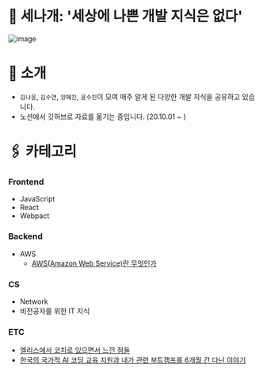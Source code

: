 # 🐶 세나개: '세상에 나쁜 개발 지식은 없다'

![image](https://user-images.githubusercontent.com/73899253/135612261-694acd8c-a77c-4b49-b7bc-9cc6eebf250e.png)

# 🥰 소개

- `김나윤`, `김수연`, `양혜진`, `윤수진`이 모여 매주 알게 된 다양한 개발 지식을 공유하고 있습니다.
- 노션에서 깃허브로 자료를 옮기는 중입니다. (20.10.01 ~ )

# 🖇️ 카테고리

### Frontend
- JavaScript
- React
- Webpact

### Backend
- AWS
  - [AWS(Amazon Web Service)란 무엇인가](https://pro-yomi.tistory.com/10)

### CS
- Network
- 비전공자를 위한 IT 지식

### ETC
- [엘리스에서 코치로 있으면서 느낀 점들](https://medium.com/@alveloper/what-i-feel-after-working-as-a-front-end-coach-599cf3fe4d36)
- [한국의 국가적 AI 코딩 교육 지원과 내가 관련 부트캠프를 6개월 간 다닌 이야기](https://jinsheap.medium.com/koreas-national-support-on-ai-bootcamp-and-my-six-months-of-experience-with-it-7126741ad875)

